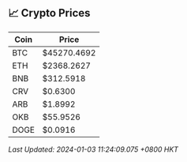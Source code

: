 ## 📈 Crypto Prices

| Coin | Price |
| ---- | ----- |
| BTC | $45270.4692 |
| ETH | $2368.2627 |
| BNB | $312.5918 |
| CRV | $0.6300 |
| ARB | $1.8992 |
| OKB | $55.9526 |
| DOGE | $0.0916 |

_Last Updated: 2024-01-03 11:24:09.075 +0800 HKT_
